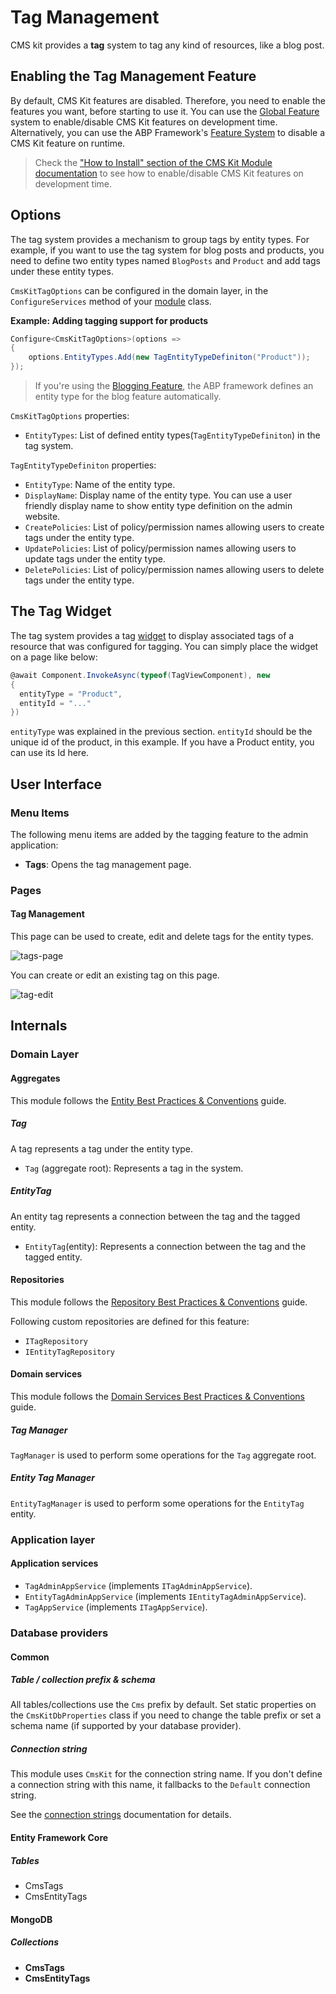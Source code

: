 # Tag Management

CMS kit provides a **tag** system to tag any kind of resources, like a blog post.

## Enabling the Tag Management Feature

By default, CMS Kit features are disabled. Therefore, you need to enable the features you want, before starting to use it. You can use the [Global Feature](../../Global-Features.md) system to enable/disable CMS Kit features on development time. Alternatively, you can use the ABP Framework's [Feature System](https://docs.abp.io/en/abp/latest/Features) to disable a CMS Kit feature on runtime.

> Check the ["How to Install" section of the CMS Kit Module documentation](Index.md#how-to-install) to see how to enable/disable CMS Kit features on development time.

## Options

The tag system provides a mechanism to group tags by entity types. For example, if you want to use the tag system for blog posts and products, you need to define two entity types named `BlogPosts` and `Product` and add tags under these entity types.

`CmsKitTagOptions` can be configured in the domain layer, in the `ConfigureServices` method of your [module](https://docs.abp.io/en/abp/latest/Module-Development-Basics) class.

**Example: Adding tagging support for products**

```csharp
Configure<CmsKitTagOptions>(options =>
{
    options.EntityTypes.Add(new TagEntityTypeDefiniton("Product"));
});
```

> If you're using the [Blogging Feature](Blogging.md), the ABP framework defines an entity type for the blog feature automatically.

`CmsKitTagOptions` properties:

- `EntityTypes`: List of defined entity types(`TagEntityTypeDefiniton`) in the tag system. 

`TagEntityTypeDefiniton` properties:

- `EntityType`: Name of the entity type.
- `DisplayName`: Display name of the entity type. You can use a user friendly display name to show entity type definition on the admin website.
- `CreatePolicies`: List of policy/permission names allowing users to create tags under the entity type.
- `UpdatePolicies`: List of policy/permission names allowing users to update tags under the entity type.
- `DeletePolicies`: List of policy/permission names allowing users to delete tags under the entity type.

## The Tag Widget

The tag system provides a tag [widget](../../UI/AspNetCore/Widgets.md) to display associated tags of a resource that was configured for tagging. You can simply place the widget on a page like below:

```csharp
@await Component.InvokeAsync(typeof(TagViewComponent), new
{
  entityType = "Product",
  entityId = "..."
})
```

`entityType` was explained in the previous section. `entityId` should be the unique id of the product, in this example. If you have a Product entity, you can use its Id here.

## User Interface

### Menu Items

The following menu items are added by the tagging feature to the admin application:

* **Tags**: Opens the tag management page.

### Pages

#### Tag Management

This page can be used to create, edit and delete tags for the entity types.

![tags-page](../../images/cmskit-module-tags-page.png)

You can create or edit an existing tag on this page.

![tag-edit](../../images/cmskit-module-tag-edit.png)

## Internals

### Domain Layer

#### Aggregates

This module follows the [Entity Best Practices & Conventions](https://docs.abp.io/en/abp/latest/Best-Practices/Entities) guide.

##### Tag

A tag represents a tag under the entity type.

- `Tag` (aggregate root): Represents a tag in the system.

##### EntityTag

An entity tag represents a connection between the tag and the tagged entity.

- `EntityTag`(entity): Represents a connection between the tag and the tagged entity.

#### Repositories

This module follows the [Repository Best Practices & Conventions](https://docs.abp.io/en/abp/latest/Best-Practices/Repositories) guide.

Following custom repositories are defined for this feature:

- `ITagRepository`
- `IEntityTagRepository`

#### Domain services

This module follows the [Domain Services Best Practices & Conventions](https://docs.abp.io/en/abp/latest/Best-Practices/Domain-Services) guide.

##### Tag Manager

`TagManager` is used to perform some operations for the `Tag` aggregate root.

##### Entity Tag Manager

`EntityTagManager` is used to perform some operations for the `EntityTag` entity.

### Application layer

#### Application services

- `TagAdminAppService` (implements `ITagAdminAppService`).
- `EntityTagAdminAppService` (implements `IEntityTagAdminAppService`).
- `TagAppService` (implements `ITagAppService`).

### Database providers

#### Common

##### Table / collection prefix & schema

All tables/collections use the `Cms` prefix by default. Set static properties on the `CmsKitDbProperties` class if you need to change the table prefix or set a schema name (if supported by your database provider).

##### Connection string

This module uses `CmsKit` for the connection string name. If you don't define a connection string with this name, it fallbacks to the `Default` connection string.

See the [connection strings](https://docs.abp.io/en/abp/latest/Connection-Strings) documentation for details.

#### Entity Framework Core

##### Tables

- CmsTags
- CmsEntityTags

#### MongoDB

##### Collections

- **CmsTags**
- **CmsEntityTags**
